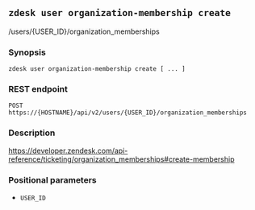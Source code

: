 ## `zdesk user organization-membership create`

/users/{USER_ID}/organization_memberships

### Synopsis

    zdesk user organization-membership create [ ... ]

### REST endpoint

    POST https://{HOSTNAME}/api/v2/users/{USER_ID}/organization_memberships

### Description

https://developer.zendesk.com/api-reference/ticketing/organization_memberships#create-membership

### Positional parameters

* `USER_ID`

